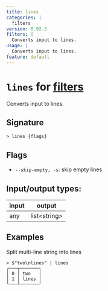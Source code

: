 ```yaml
---
title: lines
categories: |
  filters
version: 0.92.3
filters: |
  Converts input to lines.
usage: |
  Converts input to lines.
feature: default
---
```

<!-- This file is automatically generated. Please edit the command in https://github.com/nushell/nushell instead. -->

# `lines` for [filters](/commands/categories/filters.md)

<div class='command-title'>Converts input to lines.</div>

## Signature

```> lines {flags} ```

## Flags

 -  `--skip-empty, -s`: skip empty lines


## Input/output types:

| input | output       |
| ----- | ------------ |
| any   | list\<string\> |

## Examples

Split multi-line string into lines
```nu
> $"two\nlines" | lines
╭───┬───────╮
│ 0 │ two   │
│ 1 │ lines │
╰───┴───────╯

```
